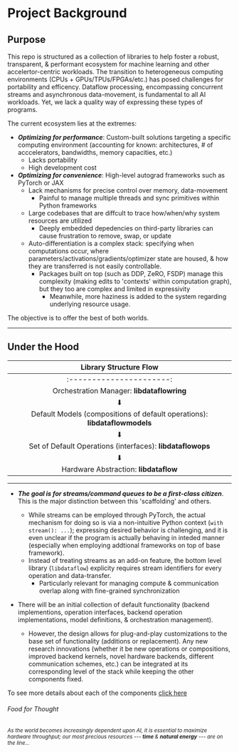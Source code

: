 # Project Background

## Purpose

This repo is structured as a collection of libraries to help foster a robust, transparent, & performant ecosystem for machine learning and other accelertor-centric workloads. The transition to heterogeneous computing environments (CPUs + GPUs/TPUs/FPGAs/etc.) has posed challenges for portability and efficency. Dataflow processing, encompassing concurrent streams and asynchronous data-movement, is fundamental to all AI workloads. Yet, we lack a quality way of expressing these types of programs. 

The current ecosystem lies at the extremes:
- ***Optimizing for performance***: Custom-built solutions targeting a specific computing environment (accounting for known: architectures, # of acccelerators, bandwidths, memory capacities, etc.)
    - Lacks portability
    - High development cost
- ***Optimizing for convenience***: High-level autograd frameworks such as PyTorch or JAX
    - Lack mechanisms for precise control over memory, data-movement
        - Painful to manage multiple threads and sync primitives within Python frameworks
    - Large codebases that are diffcult to trace how/when/why system resources are utilized
        - Deeply embedded depedencies on third-party libraries can cause frustration to remove, swap, or update
    - Auto-differentiation is a complex stack: specifying when computations occur, where parameters/activations/gradients/optimizer state are housed, & how they are transferred is not easily controllable. 
        - Packages built on top (such as DDP, ZeRO, FSDP) manage this complexity (making edits to 'contexts' within computation graph), but they too are complex and limited in expressivity
            - Meanwhile, more haziness is added to the system regarding underlying resource usage.
    

The objective is to offer the best of both worlds.

-----

## Under the Hood

| Library Structure Flow   |
| :----------------------: |
| :----------------------: |
| Orchestration Manager: **libdataflowring** |
| &#11015;                 |
| Default Models (compositions of default operations): **libdataflowmodels** |
| &#11015;                 |
| Set of Default Operations (interfaces): **libdataflowops** |
| &#11015;                 |
| Hardware Abstraction: **libdataflow** |

----

- ***The goal is for streams/command queues to be a first-class citizen***. This is the major distinction between this 'scaffolding' and others. 
    - While streams can be employed through PyTorch, the actual mechanism for doing so is via a non-intuitive Python context (`with stream(): ...`); expressing desired behavior is challenging, and it is even unclear if the program is actually behaving in inteded manner (especially when employing addtional frameworks on top of base framework). 
    - Instead of treating streams as an add-on feature, the bottom level library (`libdataflow`) explicity requires stream identifiers for every operation and data-transfer.
        - Particularly relevant for managing compute & communication overlap along with fine-grained synchronization

- There will be an initial collection of default functionality (backend implementions, operation interfaces, backend operation implementations, model definitions, & orchestration management). 
    - However, the design allows for plug-and-play customizations to the base set of functionality (additions or replacement). Any new research innovations (whether it be new operations or compositions, improved backend kernels, novel hardware backends, different communication schemes, etc.) can be integrated at its corresponding level of the stack while keeping the other components fixed. 



To see more details about each of the components [click here](docs/library_details.md)

###### Food for Thought

<sup><em> As the world becomes increasingly dependent upon AI, it is essential to maximize hardware throughput; our most precious resources --- <b> time </b> & <b>natural energy</b> --- are on the line...</em></b></sup>
